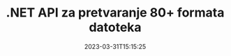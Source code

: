 ---
############################# Static ############################
layout: "product"
date: 2023-03-31T15:15:25
draft: false

product: "Conversion"
product_tag: "conversion"
platform: .NET
platform_tag: net

############################# Head ############################
head_title: "C# .NET Document Conversion API | Pretvorite PDF Word Excel PPTX HTML slike"
head_description: "C# .NET API za pretvorbu dokumenata. Pretvorite PDF Word DOC DOCX, Excel proračunske tablice PPT PPTX, HTML, PSD, MPT MPP, e-poštu MSG EMLX, AutoCAD i formate slikovnih datoteka."

############################# Header ############################
title: ".NET API za pretvaranje 80+ formata datoteka"
description: "Jednostavan API za integraciju funkcije pretvorbe dokumenata i slika u .NET aplikacije bez instaliranja vanjskog softvera."
button:
    enable: true
    icon: "fas fa-arrow-down"
    label: "Preuzmite besplatnu probnu verziju"
    link: "https://downloads.groupdocs.com/conversion/net"

############################# SubMenu ############################
submenu:
    enable: true
    
    left:
        img_alt: "GroupDocs.Conversion for .NET"
        image: "https://www.groupdocs.cloud/templates/groupdocs/images/product-logos/groupdocs-conversion-net.png"
        product: "GroupDocs.Conversion"
        platform: ".NET"

    middle:
        button:
            # button loop
            - link: "#overview"
              text: "Pregled"

            # button loop
            - link: "#features"
              text: "Značajke"

            # button loop
            - link: "#support"
              text: "podrška"

            # button loop
            - link: "https://products.groupdocs.app/conversion"
              text: "Demo uživo"

            # button loop
            - link: "https://purchase.groupdocs.com/pricing/conversion/net"
              text: "Cijene"

    right:
        link_download: "https://www.nuget.org/packages/GroupDocs.Conversion"
        link_learn: "https://docs.groupdocs.com/conversion/net/"
        link_buy: "https://purchase.groupdocs.com"

############################# Overview ############################
overview:
    enable: true
    content: |
      GroupDocs.Conversion for .NET nudi jednostavan skup API-ja, omogućujući razvojnim programerima da izgrade snažne aplikacije za konverziju dokumenata u C#, ASP.NET i drugim tehnologijama povezanim s .NET-om. GroupDocs.Conversion for .NET API pruža brzo, učinkovito i pouzdano rješenje za pretvorbu datoteka vašim krajnjim korisnicima. Podržava izvođenje točnih pretvorbi među svim popularnim formatima poslovnih dokumenata uključujući: PDF, HTML, e-poštu, Microsoft Word dokumente, Excel proračunske tablice, PowerPoint prezentacije, Project, Photoshop, CorelDraw, AutoCAD, dijagrame, formate rasterskih slika i mnoge druge. Biblioteka pretvarača dokumenata automatski otkriva izvorni format dokumenta i daje vam svu kontrolu za pretvaranje cijelog dokumenta ili određenih stranica u željeni izlazni format. Lakše je zamijeniti fontove koji nedostaju željenim i dodati tekstualne ili slikovne vodene žigove na bilo koju stranicu dokumenta.

      GroupDocs.Conversion for .NET se može koristiti za razvoj aplikacija u bilo kojem razvojnom okruženju koje cilja .NET platformu. Kompatibilan je sa svim jezicima koji se temelje na .NET-u i podržava popularne operativne sustave (Windows, Linux, MacOS) gdje se mogu instalirati Mono ili .NET okviri (uključujući .NET Core).
    tabs:
      enable: true
      
      ## TAB ONE ##
      tab_one:
        description: |
          Slijedi pregled GroupDocs.Conversion for .NET:
        
        right:
          enable: true
          icon: "fab fa-html5"
          title: "Pregled"
          content: |
            * Automatsko otkrivanje vrste datoteke
            * Pretvorite dokumente
            * Pretvorite prezentacije
            * Pretvorite proračunske tablice
            * Pretvorite rasterske slike
            * Pretvorite PDF dokumente
            * Pretvorite druge formate
            * Primjena vodenog žiga
            * Navedite lozinku datoteke
            * Prilagodite pretvorbu

      ## TAB TWO ##
      tab_two:
        description: |
          GroupDocs.Conversion for .NET podržava pretvaranje između svih popularnih i često korištenih [formata datoteka dokumenata](https://docs.groupdocs.com/conversion/net/supported-document-formats/).

        left:
          enable: true
          table:
            # table loop
            - title: "Pretvori iz:"
              content: |
                * **Dokumenti**: DOC, DOCX, DOCM, DOT, DOTX, DOTM, RTF, TXT, ODT, OTT
                * **Proračunske tablice**: XLS, XLSX, XLSM, XLSB, CSV, XLS2003, ODS, TSV, XLT, XLTX, XLTM, XLAM, FODS, SXC
                * **Prezentacije**: PPT, PPTX, PPS, PPSX, ODP, POT, POTX, POTM, PPTM, PPSM, FODP
                * **Slike**: TIF, TIFF, JPG, JPEG, PNG, GIF, BMP, ICO, DIB, JPC, JPEG-LS, JPEG2000
                * **Prijenosno**: PDF, XPS, OXPS, EPUB
                * **HTML**: HTM, HTML, MHTML
                * **Metadatoteke**: EMZ, WMZ
                * **PhotoShop**: PSD
                * **Projekt**: MPP, MPT, MPX
                * **Outlook**: PST, OST
                * **E-mail**: MSG, EML, EMLX
                * **Dijagrami**: VSD, VSDX, VSDM, VSS, VSSM, VST, VSTM, VSX, VTX, VDW, VDX, SVG, SVGZ
                * **AutoCAD**: DXF, DWG, DWF, STL, IFC, DWT
                * **PostScript**: EPS, PS, PSL, CGM
                * **CorelDRAW**: CDR, CMX
                * **Ostalo**: VCF, PLT, LGS, OTG, MD, AI, LOG

        right:
          enable: true
          table:
            # table loop
            - title: "Pretvoriti u:"
              content: |
                * **Dokumenti**: DOC, DOCX, DOCM, DOT, DOTX, DOTM, RTF, TXT, ODT, OTT
                * **Proračunske tablice**: XLS, XLSX, XLSM, XLSB, CSV, XLS2003, TSV, XLTX, ODS, XLAM, FODS, DIF, SXC
                * **Prezentacije**: PPT, PPTX, PPS, PPSX, ODP, POTX, POTM, PPTM, PPSM, FODP
                * **Slike**: TIF, TIFF, JPG, JPEG, PNG, GIF, BMP, ICO, JPEG2000
                * **Metadatoteke**: EMF, WMF, EMZ, WMZ
                * **Dijagrami**: SVGZ
                * **Prijenosni**: PDF, XPS
                * **HTML**: HTM, HTML, MHTML
                * **Ostalo**: MD

      ## TAB THREE ##
      tab_three:
        description: |
          GroupDocs.Conversion for .NET podržava sljedeće operativne sustave, okvire i upravitelje paketa:
      
        left:
          enable: true
          table:
            # table loop
            - icon: "fab fa-windows"
              title: "Operacijski sustavi"
              content: |
                Windows Desktop, Windows Server, Windows Azure, Linux, MacOS

            # table loop
            - icon: "fas fa-code"
              title: "Podržani okviri"
              content: |
                Frameworks: .NET Framework, .NET Standard, .NET Core, Mono

        right:
          enable: true
          table:
            # table loop
            - icon: "fas fa-box"
              title: "Upravitelj paketa"
              content: |
                Nuget

            # table loop
            - icon: "fas fa-tools"
              title: "Upravitelj paketa"
              content: |
                Microsoft Visual Studio, Xamarin, MonoDevelop

############################# Features ############################
features:
    enable: true
    title: "GroupDocs.Conversion for .NET značajke"

    feature:
      # feature loop
      - icon: "fas fa-copy"
        content: "Jednostavna integracija i licenciranje s mjerenjem"

      # feature loop
      - icon: "fas fa-eye"
        content: "Postavite zadanu opciju zumiranja prilikom pretvaranja u riječi, slajdove ili ćelije"

      # feature loop
      - icon: "fas fa-bolt"
        content: "Pretvorite u/iz svih popularnih formata rasterskih slika i dodijelite DPI, visinu i širinu slici"
      
      # feature loop
      - icon: "fas fa-file-powerpoint"
        content: "Pretvorite PDF i sliku u sive nijanse i linearizirajte PDF dokument za web"

      # feature loop
      - icon: "fas fa-code"
        content: "Odredite razinu oznake, razinu naslova i proširenu razinu u pretvorbi Worda u PDF/XPS"

      # feature loop
      - icon: "fas fa-cloud"
        content: "Konfigurirajte i postavite vodeni žig u konvertirani dokument kao pozadinu za prikaz iza teksta"

      # feature loop
      - icon: "fas fa-remove-format"
        content: "Prikaz zaglavlja e-pošte tijekom pretvorbe iz e-pošte"

      # feature loop
      - icon: "fas fa-comment-slash"
        content: "Postavite prilagođene direktorije fontova i eksplicitno učitajte/zamijenite font tijekom pretvorbe dokumenta"

      # feature loop
      - icon: "fas fa-location-arrow"
        content: "Postavite zadani font za zamjenu fontova koji nedostaju za pretvorbu dokumenata, slajdova i proračunskih tablica"

      # feature loop
      - icon: "fas fa-wrench"
        content: "Pretvorite proračunsku tablicu s mrežnim linijama i uklonite komentare sa slajdova tijekom pretvorbe"

      # feature loop
      - icon: "fas fa-columns"
        content: "Pretvorite određene stranice dokumenta u PDF format i pretvorite određeni raspon ćelija u proračunske tablice"

      # feature loop
      - icon: "fas fa-file-word"
        content: "Prikaži skrivene listove i preskoči prazne retke i stupce tijekom pretvaranja proračunskih tablica"

      # feature loop
      - icon: "fas fa-envelope"
        content: "Brojite ukupne stranice dokumenta i postavite lozinku za nezaštićeni dokument tijekom pretvorbe"

      # feature loop
      - icon: "fas fa-print"
        content: "Mogućnost uklanjanja komentara i ugrađenih datoteka iz PDF-a"

      # feature loop
      - icon: "fas fa-file-archive"
        content: "Stvorite oznake usklađene s HTML 5 prilikom pretvaranja u HTML"

      # feature loop
      - icon: "fas fa-lock"
        content: "Automatsko otkrivanje vrste izvora i vraćanje svih mogućih pretvorbi prilikom pretvorbe iz streama"

      # feature loop
      - icon: "fas fa-file-code"
        content: "Mogućnost vraćanja svake stranice u zasebnom toku tijekom pretvaranja u PDF ili HTML"
      
      # feature loop
      - icon: "fas fa-fill-drip"
        content: "Prikaži/sakrij oznake, komentare i praćenje promjena tijekom pretvaranja iz Worda"

      # feature loop
      - icon: "fas fa-file-excel"
        content: "Pretvorba DOCX u Tiff G3 s opcijom sjenčanja"

      # feature loop
      - icon: "fas fa-heading"
        content: "Pretvorite određene izglede prilikom pretvorbe iz CAD dokumenta"

      # feature loop
      - icon: "fas fa-project-diagram"
        content: "Automatsko imenovanje prilikom spremanja pretvorenog dokumenta u datoteku"

      # feature loop
      - icon: "fas fa-cube"
        content: "Licenciranje s mjerenjem podržano za naplatu na temelju upotrebe API-ja"

      # feature loop
      - icon: "fab fa-uncharted"
        content: "Pretvorite dijagrame u formate datoteka za obradu teksta"
      
      # feature loop
      - icon: "fab fa-uncharted"
        content: "Dodajte brojeve stranica dok pretvarate HTML u dokument za obradu teksta"

      # feature loop
      - icon: "fab fa-uncharted"
        content: "Pretvorite XML dokumente u bilo koji format bez transformacije"

      # feature loop
      - icon: "fab fa-uncharted"
        content: "Pratite napredak konverzije datoteke (početak, kraj) izravno iz aplikacije na strani klijenta"

    more_feature:
      # more_feature_loop
      - title: "Jednostavno pretvorite formate dokumenata"
        content: |
          Korištenjem GroupDocs.Conversion for .NET, pretvaranje formata dokumenta vrlo je jednostavno. Sljedeći primjer pokazuje vam kako pretvoriti PDF datoteku u DOC pomoću C#:  
            
          {features.more_feature.step1} 
          {features.more_feature.step2} 
          {features.more_feature.step3} 
            
          ```csharp    
           // Učitaj izvornu datoteku DOCX za konverziju
          var converter = new GroupDocs.Conversion.Converter("input.docx");
          // Pripremite opcije pretvorbe za ciljani format PDF
          var convertOptions = converter.GetPossibleConversions()["pdf"].ConvertOptions;
          // Pretvori u format PDF
          converter.Convert("output.pdf", convertOptions);
          ```
            
      # more_feature_loop
      - title: "Pretvorba u slikovne formate"
        content: "GroupDocs.Conversion for .NET se može koristiti za razvoj aplikacija u bilo kojem razvojnom okruženju koje cilja .NET platformu. Kompatibilan je sa svim jezicima koji se temelje na .NET-u i podržava popularne operativne sustave (Windows, Linux, MacOS) gdje se mogu instalirati Mono ili .NET okviri (uključujući .NET Core)."

      # more_feature_loop
      - title: "Podržava različite vrste PDF formata"
        content: |
          GroupDocs.Conversion for .NET API podržava konverziju dokumenata u sljedeće PDF vrste/formate:  
            
          * PdfA_1A
          * PdfA_1B
          * PdfA_2A
          * PdfA_3A
          * PdfA_2B
          * PdfA_2U
          * PdfA_3B
          * PdfA_3U
          * v1_3
          * v1_4
          * v1_5
          * v1_6
          * v1_7
          * PdfX_1A
          * PdfX3

############################# Support ############################
support:
    enable: true

############################# Solutions ############################
solutions:
    enable: true
    title: "GroupDocs.Conversion nudi API-je za pretvorbu dokumenata za druga popularna razvojna okruženja"

    solution:
        # solution loop
        - img_alt: "GroupDocs.Konverzija za Javu"
          image: "https://www.groupdocs.cloud/templates/groupdocs/images/product-logos/groupdocs-conversion-java.png"
          product: "GroupDocs.Conversion"
          platform: "Java"
          link: "/pretvorba/java/"

############################# Back to top ###############################
back_to_top:
  enable: true
---